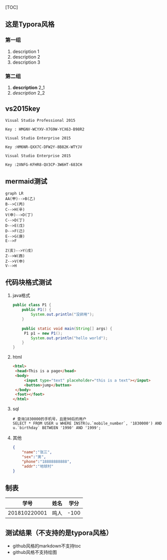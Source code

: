 [TOC]
## 这是Typora风格

### 第一组

1. description 1
2. description 2
3. description 3

### 第二组

1. **description** 2_1
2. *description* 2_2

## vs2015key

```
Visual Studio Professional 2015

Key : HMGNV-WCYXV-X7G9W-YCX63-B98R2

Visual Studio Enterprise 2015

Key :HM6NR-QXX7C-DFW2Y-8B82K-WTYJV

Visual Studio Enterprise 2015

Key :2XNFG-KFHR8-QV3CP-3W6HT-683CH
```

## mermaid测试

```mermaid
graph LR
AA(甲)-->B(乙)
B-->C(丙)
C-->H(辛)
V(申)-->D(丁)
C-->D(丁)
D-->E(戊)
D-->F(己)
E-->G(庚)
E-->F

Z(亥)-->Y(戌)
Z-->W(酉)
Z-->V(申)
V-->H
```

## 代码块格式测试

1. java格式

   ```java
   public class P1 {
       public P1() {
           System.out.println("没卵用");
       }
       
       public static void main(String[] args) {
       	P1 p1 = new P1();
           System.out.println("hello world");
       }
   }
   ```

2. html

   ```html
   <html>
   	<head>This is a page</head>
   	<body>
   		<input type="text" placeholder="this is a text"></input>
   		<button>jump</button>
   	</body>
   	<foot></foot>
   </html>
   ```

3. sql

   ```mysql
   # 查询1830000的手机号，且是90后的用户
   SELECT * FROM USER u WHERE INSTR(u.`mobile_number`, '1830000') AND u.`birthday` BETWEEN '1990' AND '1999';
   ```

4. 其他

   ```json
   {
       "name":"张三",
       "sex":"男",
       "phone":"18888888888",
       "addr":"地球村"
   }
   ```

## 制表

| 学号         | 姓名 | 学分 |
| ------------ | ---- | ---- |
| 201810220001 | 鸣人 | -100 |



## 测试结果（不支持的是typora风格）

- github风格的markdown不支持toc
- github风格不支持绘图
